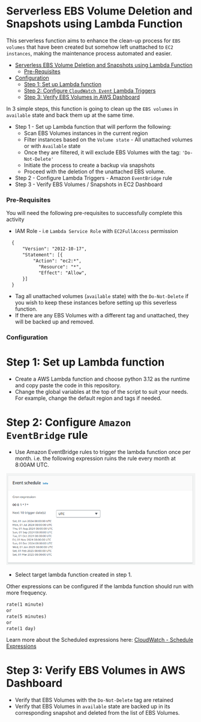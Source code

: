 # Serverless EBS Volume Deletion and Snapshots using Lambda Function #


This serverless function aims to enhance the clean-up process for `EBS volumes` that
have been created but somehow left unattached to `EC2 instances`, making the maintenance process
automated and easier.

<!-- TOC -->
* [Serverless EBS Volume Deletion and Snapshots using Lambda Function](#serverless-ebs-volume-deletion-and-snapshots-using-lambda-function-)
    * [Pre-Requisites](#pre-requisites-)
* [Configuration](#configuration-)
  * [Step 1: Set up Lambda function](#step-1-set-up-lambda-function-)
  * [Step 2: Configure `CloudWatch Event` Lambda Triggers](#step-2-configure-cloudwatch-event-lambda-triggers-)
  * [Step 3: Verify EBS Volumes in AWS Dashboard](#step-3-verify-ebs-volumes-in-aws-dashboard-)
<!-- TOC -->


In 3 simple steps, this function is going to clean up the `EBS volumes` in `available` state and back them up at the same time.

- Step 1 - Set up Lambda function that will perform the following:
  - Scan EBS Volumes instances in the current region
  - Filter instances based on the `Volume state` - All unattached volumes or with `Available` state
  - Once they are filtered, it will exclude EBS Volumes with the tag: `'Do-Not-Delete'`
  - Initiate the process to create a backup via snapshots
  - Proceed with the deletion of the unattached EBS volume.
- Step 2 - Configure Lambda Triggers - Amazon `EventBridge` rule
- Step 3 - Verify EBS Volumes / Snapshots in EC2 Dashboard


### Pre-Requisites ###

You will need the following pre-requisites to successfully complete this activity
* IAM Role - i.e `Lambda Service Role` with `EC2FullAccess` permission

```  
  {
      "Version": "2012-10-17",
      "Statement": [{
          "Action": "ec2:*",
            "Resource": "*",
            "Effect": "Allow",
      }]
  }
```

* Tag all unattached volumes (`available` state) with the `Do-Not-Delete` if you wish to keep these instances before setting up this severless function.
* If there are any EBS Volumes with a different tag and unattached, they will be backed up and removed.

### Configuration ###

# Step 1: Set up Lambda function #
* Create a AWS Lambda function and choose python 3.12 as the runtime and copy paste the code in this repository.
* Change the global variables at the top of the script to suit your needs. For example, change the default region and tags if needed.

# Step 2: Configure `Amazon EventBridge` rule #
* Use Amazon EventBridge rules to trigger the lambda function once per month. i.e. the following expression ruins the rule every month at 8:00AM UTC.
  
![alt text](img.png)

* Select target lambda function created in step 1.

Other expressions can be configured if the lambda function should run with more frequency.
```
rate(1 minute)
or
rate(5 minutes)
or
rate(1 day)
```

Learn more about the Scheduled expressions here: [CloudWatch - Schedule Expressions](http://docs.aws.amazon.com/AmazonCloudWatch/latest/events/ScheduledEvents.html#RateExpressions)

# Step 3: Verify EBS Volumes in AWS Dashboard #
* Verify that EBS Volumes with the `Do-Not-Delete` tag are retained
* Verify that EBS Volumes in `available` state are backed up in its corresponding snapshot and deleted from the list of EBS Volumes.
